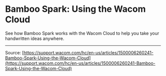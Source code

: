 # Bamboo Spark: Using the Wacom Cloud

See how Bamboo Spark works with the Wacom Cloud to help you take your handwritten ideas anywhere.

---
Source: [https://support.wacom.com/hc/en-us/articles/1500006260241-Bamboo-Spark-Using-the-Wacom-Cloud](https://support.wacom.com/hc/en-us/articles/1500006260241-Bamboo-Spark-Using-the-Wacom-Cloud)
